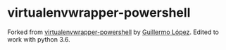 # virtualenvwrapper-powershell

Forked from [virtualenvwrapper-powershell](https://bitbucket.org/guillermooo/virtualenvwrapper-powershell) by [Guillermo López](https://bitbucket.org/guillermooo).
Edited to work with python 3.6.
